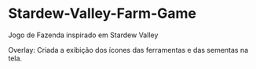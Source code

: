 # Stardew-Valley-Farm-Game
Jogo de Fazenda inspirado em Stardew Valley

Overlay:
Criada a exibição dos ícones das ferramentas e das sementas na tela.
